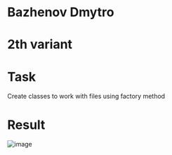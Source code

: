 # Bazhenov Dmytro
# 2th variant
# Task
Create classes to work with files using factory method

# Result
![image](https://user-images.githubusercontent.com/85456965/121227970-dc335a00-c894-11eb-9f1b-fe555570b75f.png)
